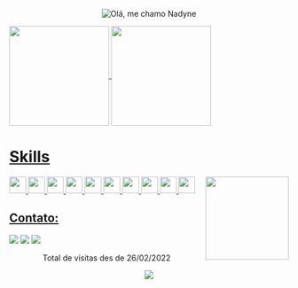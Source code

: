 <p align="center">
  <img src="https://github.com/NadyneBarbieri/NadyneBarbieri/blob/main/assets/ezgif.com-gif-maker (1).gif" alt="Olá, me chamo Nadyne">
</p>
<div>
  <a href="https://github.com/NadyneBarbieri">
  <img height="180em"  align="center" src="https://github-readme-stats.vercel.app/api?username=NadyneBarbieri&show_icons=true&theme=react&include_all_commits=true&count_private=true"/>
  <img height="180em"  align="center" src="https://github-readme-stats.vercel.app/api/top-langs/?username=NadyneBarbieri&layout=compact&langs_count=7&theme=react" />
</div>

  <h1> Skills </h1>
 <div style="display: inline_block">
<img src="https://cdn.jsdelivr.net/gh/devicons/devicon/icons/html5/html5-original.svg" width="30" height="30" />
<img src="https://cdn.jsdelivr.net/gh/devicons/devicon/icons/css3/css3-original.svg" width="30" height="30"/>
<img src="https://cdn.jsdelivr.net/gh/devicons/devicon/icons/javascript/javascript-original.svg" width="30" height="30"/>
<img src="https://cdn.jsdelivr.net/gh/devicons/devicon/icons/typescript/typescript-original.svg" height="30"/>
<img src="https://cdn.jsdelivr.net/gh/devicons/devicon/icons/java/java-original.svg" width="30" height="30" />
<img src="https://cdn.jsdelivr.net/gh/devicons/devicon/icons/spring/spring-original.svg" width="30" height="30"/>
<img src="https://cdn.jsdelivr.net/gh/devicons/devicon/icons/mysql/mysql-original.svg" width="30" height="30"/>
<img src="https://raw.githubusercontent.com/rexxars/react-hexagon/HEAD/logo/react-hexagon.png" width="30" height="30"/>
<img src="https://camo.githubusercontent.com/dd8b0601cdfefe534a6a26f4c29c7f8a5fcfc315002655f519c73121f7bad8bc/68747470733a2f2f63646e2e6a7364656c6976722e6e65742f67682f64657669636f6e732f64657669636f6e2f69636f6e732f707974686f6e2f707974686f6e2d6f726967696e616c2e737667" width="30" height="30"/>
<img src="https://raw.githubusercontent.com/isocpp/logos/master/cpp_logo.png" width="30" height="30"/>
  <img align="right" height="150em" height="150" 
  <width="148" height="180" src="https://media.giphy.com/media/OpzPFEqd44SYAIFrs6/giphy.gif">
 
<div> 
 <h2>Contato: </h2>
  <a target="_blank" href="https://instagram.com/nadynemayara" target="_blank"><img src="https://img.shields.io/badge/-Instagram-%23E4405F?style=for-the-badge&logo=instagram&logoColor=white" target="_blank"></a>
</a> 
  <a target="_blank" href = "mailto:barbierinadyne@gmail.com"><img src="https://img.shields.io/badge/-Gmail-%23333?style=for-the-badge&logo=gmail&logoColor=white" target="_blank"></a>
  <a target="_blank" href="https://www.linkedin.com/in/nadynebarbieri" target="_blank"><img src="https://img.shields.io/badge/-LinkedIn-%230077B5?style=for-the-badge&logo=linkedin&logoColor=white" target="_blank"></a> 
 

</div>
<p align="center"> Total de visitas des de 26/02/2022 </p>
<p align="center"> <img alingn="center" src="https://profile-counter.glitch.me/NadyneBarbieri/count.svg" /></p>
